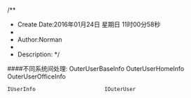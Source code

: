 /**
* Create Date:2016年01月24日 星期日 11时00分58秒
* 
* Author:Norman
* 
* Description: 
*/

####不同系统间处理:
                    OuterUserBaseInfo     OuterUserHomeInfo    OuterUserOfficeInfo

    
    IUserInfo                      IOuterUser

